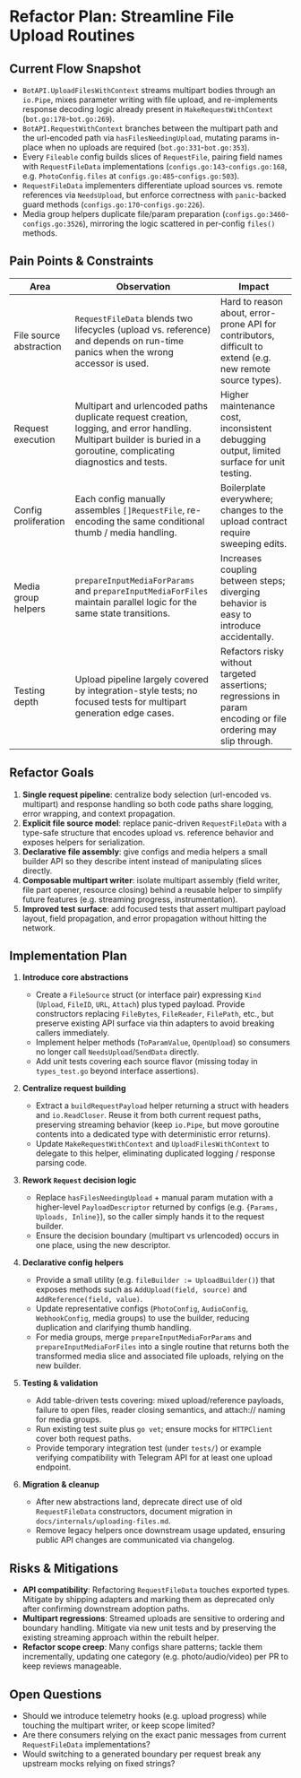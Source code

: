 # Refactor Plan: Streamline File Upload Routines

## Current Flow Snapshot

- `BotAPI.UploadFilesWithContext` streams multipart bodies through an `io.Pipe`, mixes parameter writing with file upload, and re-implements response decoding logic already present in `MakeRequestWithContext` (`bot.go:178`-`bot.go:269`).
- `BotAPI.RequestWithContext` branches between the multipart path and the url-encoded path via `hasFilesNeedingUpload`, mutating params in-place when no uploads are required (`bot.go:331`-`bot.go:353`).
- Every `Fileable` config builds slices of `RequestFile`, pairing field names with `RequestFileData` implementations (`configs.go:143`-`configs.go:168`, e.g. `PhotoConfig.files` at `configs.go:485`-`configs.go:503`).
- `RequestFileData` implementers differentiate upload sources vs. remote references via `NeedsUpload`, but enforce correctness with `panic`-backed guard methods (`configs.go:170`-`configs.go:226`).
- Media group helpers duplicate file/param preparation (`configs.go:3460`-`configs.go:3526`), mirroring the logic scattered in per-config `files()` methods.

## Pain Points & Constraints

| Area | Observation | Impact |
| --- | --- | --- |
| File source abstraction | `RequestFileData` blends two lifecycles (upload vs. reference) and depends on run-time panics when the wrong accessor is used. | Hard to reason about, error-prone API for contributors, difficult to extend (e.g. new remote source types). |
| Request execution | Multipart and urlencoded paths duplicate request creation, logging, and error handling. Multipart builder is buried in a goroutine, complicating diagnostics and tests. | Higher maintenance cost, inconsistent debugging output, limited surface for unit testing. |
| Config proliferation | Each config manually assembles `[]RequestFile`, re-encoding the same conditional thumb / media handling. | Boilerplate everywhere; changes to the upload contract require sweeping edits. |
| Media group helpers | `prepareInputMediaForParams` and `prepareInputMediaForFiles` maintain parallel logic for the same state transitions. | Increases coupling between steps; diverging behavior is easy to introduce accidentally. |
| Testing depth | Upload pipeline largely covered by integration-style tests; no focused tests for multipart generation edge cases. | Refactors risky without targeted assertions; regressions in param encoding or file ordering may slip through. |

## Refactor Goals

1. **Single request pipeline**: centralize body selection (url-encoded vs. multipart) and response handling so both code paths share logging, error wrapping, and context propagation.
2. **Explicit file source model**: replace panic-driven `RequestFileData` with a type-safe structure that encodes upload vs. reference behavior and exposes helpers for serialization.
3. **Declarative file assembly**: give configs and media helpers a small builder API so they describe intent instead of manipulating slices directly.
4. **Composable multipart writer**: isolate multipart assembly (field writer, file part opener, resource closing) behind a reusable helper to simplify future features (e.g. streaming progress, instrumentation).
5. **Improved test surface**: add focused tests that assert multipart payload layout, field propagation, and error propagation without hitting the network.

## Implementation Plan

1. **Introduce core abstractions**
   - Create a `FileSource` struct (or interface pair) expressing `Kind` (`Upload`, `FileID`, `URL`, `Attach`) plus typed payload. Provide constructors replacing `FileBytes`, `FileReader`, `FilePath`, etc., but preserve existing API surface via thin adapters to avoid breaking callers immediately.
   - Implement helper methods (`ToParamValue`, `OpenUpload`) so consumers no longer call `NeedsUpload`/`SendData` directly.
   - Add unit tests covering each source flavor (missing today in `types_test.go` beyond interface assertions).

2. **Centralize request building**
   - Extract a `buildRequestPayload` helper returning a struct with headers and `io.ReadCloser`. Reuse it from both current request paths, preserving streaming behavior (keep `io.Pipe`, but move goroutine contents into a dedicated type with deterministic error returns).
   - Update `MakeRequestWithContext` and `UploadFilesWithContext` to delegate to this helper, eliminating duplicated logging / response parsing code.

3. **Rework `Request` decision logic**
   - Replace `hasFilesNeedingUpload` + manual param mutation with a higher-level `PayloadDescriptor` returned by configs (e.g. `{Params, Uploads, Inline}`), so the caller simply hands it to the request builder.
   - Ensure the decision boundary (multipart vs urlencoded) occurs in one place, using the new descriptor.

4. **Declarative config helpers**
   - Provide a small utility (e.g. `fileBuilder := UploadBuilder()`) that exposes methods such as `AddUpload(field, source)` and `AddReference(field, value)`.
   - Update representative configs (`PhotoConfig`, `AudioConfig`, `WebhookConfig`, media groups) to use the builder, reducing duplication and clarifying thumb handling.
   - For media groups, merge `prepareInputMediaForParams` and `prepareInputMediaForFiles` into a single routine that returns both the transformed media slice and associated file uploads, relying on the new builder.

5. **Testing & validation**
   - Add table-driven tests covering: mixed upload/reference payloads, failure to open files, reader closing semantics, and attach:// naming for media groups.
   - Run existing test suite plus `go vet`; ensure mocks for `HTTPClient` cover both request paths.
   - Provide temporary integration test (under `tests/`) or example verifying compatibility with Telegram API for at least one upload endpoint.

6. **Migration & cleanup**
   - After new abstractions land, deprecate direct use of old `RequestFileData` constructors, document migration in `docs/internals/uploading-files.md`.
   - Remove legacy helpers once downstream usage updated, ensuring public API changes are communicated via changelog.

## Risks & Mitigations

- **API compatibility**: Refactoring `RequestFileData` touches exported types. Mitigate by shipping adapters and marking them as deprecated only after confirming downstream adoption paths.
- **Multipart regressions**: Streamed uploads are sensitive to ordering and boundary handling. Mitigate via new unit tests and by preserving the existing streaming approach within the rebuilt helper.
- **Refactor scope creep**: Many configs share patterns; tackle them incrementally, updating one category (e.g. photo/audio/video) per PR to keep reviews manageable.

## Open Questions

- Should we introduce telemetry hooks (e.g. upload progress) while touching the multipart writer, or keep scope limited?
- Are there consumers relying on the exact panic messages from current `RequestFileData` implementations?
- Would switching to a generated boundary per request break any upstream mocks relying on fixed strings?

